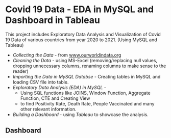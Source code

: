 # Covid 19 Data - EDA in MySQL and Dashboard in Tableau

This project includes Exploratory Data Analysis and Visualization of Covid 19 Data of various countries from year 2020 to 2021. (Using MySQL and Tableau)

- *Collecting the Data* - from www.ourworldindata.org
- *Cleaning the Data* - using MS-Excel (removing/replacing null values, dropping unnecessary columns, renaming columns to make sense to the reader)
- *Importing the Data in MySQL Databse* - Creating tables in MySQL and loading CSV file into table.
- *Exploratory Data Analysis (EDA) in MySQL* - 
    - Using SQL functions like JOINS, Window Function, Aggregate Function, CTE and Creating View
    - to find Positivity Rate, Death Rate, People Vaccinated and many other relevant information.
- *Building a Dashboard* - using *Tableau* to showcase the analysis.

## Dashboard
